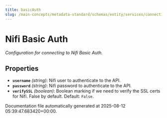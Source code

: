 ```yaml
---
title: basicAuth
slug: /main-concepts/metadata-standard/schemas/entity/services/connections/pipeline/nifi/basicauth
---
```


# Nifi Basic Auth

*Configuration for connecting to Nifi Basic Auth.*

## Properties

- **`username`** *(string)*: Nifi user to authenticate to the API.
- **`password`** *(string)*: Nifi password to authenticate to the API.
- **`verifySSL`** *(boolean)*: Boolean marking if we need to verify the SSL certs for Nifi. False by default. Default: `False`.


Documentation file automatically generated at 2025-08-12 05:39:47.683420+00:00.
